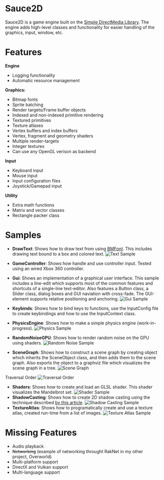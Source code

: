 Sauce2D
===============

Sauce2D is a game engine built on the [Simple DirectMedia Library](https://www.libsdl.org/). The engine adds high-level classes and functionality for easier handling of the graphics, input, window, etc.

# Features
**Engine**
* Logging functionality
* Automatic resource management

**Graphics:**
* Bitmap fonts
* Sprite batching
* Render targets/Frame buffer objects
* Indexed and non-indexed primitive rendering
* Textured primitives
* Texture atlases
* Vertex buffers and index buffers
* Vertex, fragment and geometry shaders
* Multiple render-targets
* Integer textures
* Can use any OpenGL verison as backend

**Input** 
* Keyboard input
* Mouse input
* Input configuration files
* Joystick/Gamepad input
 
**Utility**
* Extra math functions
* Matrix and vector classes
* Rectangle packer class

# Samples
* **DrawText**: Shows how to draw text from using [BMFont](http://www.angelcode.com/products/bmfont/). This includes drawing text bound to a box and colored text.
![Text Sample](https://i.imgur.com/fAb0Frt.png)

* **GameController**: Shows how handle and use controller input. Tested using an wired Xbox 360 controller.
* **Gui**: Shows an implementation of a graphical user interface. This sample includes a line-edit which supports most of the common features and shortcuts of a single-line text-editor. Also features a Button class, a Slider class, dialog boxes and GUI naviation with cross-fade. The GUI-element supports relative positioning and anchoring.
![Gui Sample](https://i.imgur.com/7InN3bW.png)
* **Keybinds**: Shows how to bind keys to functions, use the InputConfig file to create keybindings and how to use the InputContext class.
* **PhysicsEngine**: Shows how to make a simple physics engine (work-in-progress).
![Physics Sample](https://i.imgur.com/uAwkvXh.png?1)
* **RandomNoiseGPU**: Shows how to render random noise on the GPU using shaders.
![Random Noise Sample](https://i.imgur.com/3I5mVXm.png)

* **SceneGraph**: Shows how to construct a scene graph by creating object which inherits the SceneObject class, and then adds them to the scene graph. Also exports the object to a graphviz file which visualizes the scene graph in a tree.
![Scene Graph](https://i.imgur.com/6ln8Wpx.png)

Traversal Order
![Traversal Order](https://i.imgur.com/A6P6aq9.png)

* **Shaders**: Shows how to create and load an GLSL shader. This shader visualizes the Mandelbrot set.
![Shader Sample](https://i.imgur.com/VLms5pD.png)
* **ShadowCasting**: Shows how to create 2D shadow casting using the technique described [by this article](https://github.com/mattdesl/lwjgl-basics/wiki/2D-Pixel-Perfect-Shadows).
![Shadow Casting Sample](https://i.imgur.com/jtyPEgA.png)
* **TextureAtlas**: Shows how to programatically create and use a texture atlas, created run-time from a list of images.
![Texture Atlas Sample](https://i.imgur.com/nF6soSY.png)
 
# Missing Features
* Audio playback
* ~~Networking~~ (example of networking throught RakNet in my other project, Overworld)
* Multi-platform support
* DirectX and Vulkan support
* Multi-language support
